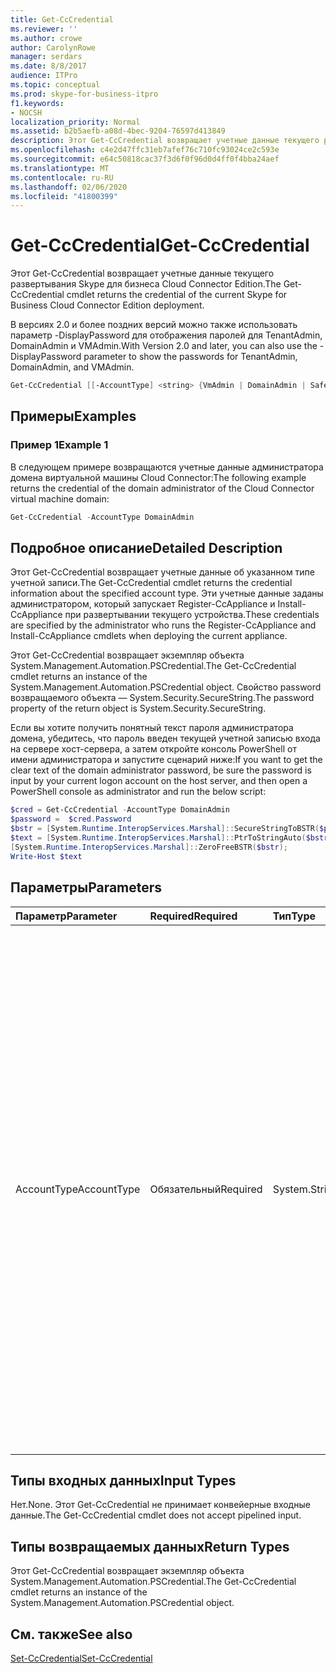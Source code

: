 ```yaml
---
title: Get-CcCredential
ms.reviewer: ''
ms.author: crowe
author: CarolynRowe
manager: serdars
ms.date: 8/8/2017
audience: ITPro
ms.topic: conceptual
ms.prod: skype-for-business-itpro
f1.keywords:
- NOCSH
localization_priority: Normal
ms.assetid: b2b5aefb-a08d-4bec-9204-76597d413849
description: Этот Get-CcCredential возвращает учетные данные текущего развертывания Skype для бизнеса Cloud Connector Edition.
ms.openlocfilehash: c4e2d47ffc31eb7afef76c710fc93024ce2c593e
ms.sourcegitcommit: e64c50818cac37f3d6f0f96d0d4ff0f4bba24aef
ms.translationtype: MT
ms.contentlocale: ru-RU
ms.lasthandoff: 02/06/2020
ms.locfileid: "41800399"
---
```

# <a name="get-cccredential"></a><span data-ttu-id="07965-103">Get-CcCredential</span><span class="sxs-lookup"><span data-stu-id="07965-103">Get-CcCredential</span></span>
 
<span data-ttu-id="07965-104">Этот Get-CcCredential возвращает учетные данные текущего развертывания Skype для бизнеса Cloud Connector Edition.</span><span class="sxs-lookup"><span data-stu-id="07965-104">The Get-CcCredential cmdlet returns the credential of the current Skype for Business Cloud Connector Edition deployment.</span></span> 
  
<span data-ttu-id="07965-105">В версиях 2.0 и более поздних версий можно также использовать параметр -DisplayPassword для отображения паролей для TenantAdmin, DomainAdmin и VMAdmin.</span><span class="sxs-lookup"><span data-stu-id="07965-105">With Version 2.0 and later, you can also use the -DisplayPassword parameter to show the passwords for TenantAdmin, DomainAdmin, and VMAdmin.</span></span>
  
```powershell
Get-CcCredential [[-AccountType] <string> {VmAdmin | DomainAdmin | SafeModeAdmin | ExternalCert | TenantAdmin}]
```

## <a name="examples"></a><span data-ttu-id="07965-106">Примеры</span><span class="sxs-lookup"><span data-stu-id="07965-106">Examples</span></span>
<span data-ttu-id="07965-107"><a name="Examples"> </a></span><span class="sxs-lookup"><span data-stu-id="07965-107"><a name="Examples"> </a></span></span>

### <a name="example-1"></a><span data-ttu-id="07965-108">Пример 1</span><span class="sxs-lookup"><span data-stu-id="07965-108">Example 1</span></span>

<span data-ttu-id="07965-109">В следующем примере возвращаются учетные данные администратора домена виртуальной машины Cloud Connector:</span><span class="sxs-lookup"><span data-stu-id="07965-109">The following example returns the credential of the domain administrator of the Cloud Connector virtual machine domain:</span></span>
  
```powershell
Get-CcCredential -AccountType DomainAdmin
```

## <a name="detailed-description"></a><span data-ttu-id="07965-110">Подробное описание</span><span class="sxs-lookup"><span data-stu-id="07965-110">Detailed Description</span></span>
<span data-ttu-id="07965-111"><a name="DetailedDescription"> </a></span><span class="sxs-lookup"><span data-stu-id="07965-111"><a name="DetailedDescription"> </a></span></span>

<span data-ttu-id="07965-112">Этот Get-CcCredential возвращает учетные данные об указанном типе учетной записи.</span><span class="sxs-lookup"><span data-stu-id="07965-112">The Get-CcCredential cmdlet returns the credential information about the specified account type.</span></span> <span data-ttu-id="07965-113">Эти учетные данные заданы администратором, который запускает Register-CcAppliance и Install-CcAppliance при развертывании текущего устройства.</span><span class="sxs-lookup"><span data-stu-id="07965-113">These credentials are specified by the administrator who runs the Register-CcAppliance and Install-CcAppliance cmdlets when deploying the current appliance.</span></span> 
  
<span data-ttu-id="07965-114">Этот Get-CcCredential возвращает экземпляр объекта System.Management.Automation.PSCredential.</span><span class="sxs-lookup"><span data-stu-id="07965-114">The Get-CcCredential cmdlet returns an instance of the System.Management.Automation.PSCredential object.</span></span> <span data-ttu-id="07965-115">Свойство password возвращаемого объекта — System.Security.SecureString.</span><span class="sxs-lookup"><span data-stu-id="07965-115">The password property of the return object is System.Security.SecureString.</span></span>
  
<span data-ttu-id="07965-116">Если вы хотите получить понятный текст пароля администратора домена, убедитесь, что пароль введен текущей учетной записью входа на сервере хост-сервера, а затем откройте консоль PowerShell от имени администратора и запустите сценарий ниже:</span><span class="sxs-lookup"><span data-stu-id="07965-116">If you want to get the clear text of the domain administrator password, be sure the password is input by your current logon account on the host server, and then open a PowerShell console as administrator and run the below script:</span></span>
  
```powershell
$cred = Get-CcCredential -AccountType DomainAdmin
$password =  $cred.Password
$bstr = [System.Runtime.InteropServices.Marshal]::SecureStringToBSTR($password);
$text = [System.Runtime.InteropServices.Marshal]::PtrToStringAuto($bstr);
[System.Runtime.InteropServices.Marshal]::ZeroFreeBSTR($bstr);
Write-Host $text
```

## <a name="parameters"></a><span data-ttu-id="07965-117">Параметры</span><span class="sxs-lookup"><span data-stu-id="07965-117">Parameters</span></span>
<span data-ttu-id="07965-118"><a name="DetailedDescription"> </a></span><span class="sxs-lookup"><span data-stu-id="07965-118"><a name="DetailedDescription"> </a></span></span>

|<span data-ttu-id="07965-119">**Параметр**</span><span class="sxs-lookup"><span data-stu-id="07965-119">**Parameter**</span></span>|<span data-ttu-id="07965-120">**Required**</span><span class="sxs-lookup"><span data-stu-id="07965-120">**Required**</span></span>|<span data-ttu-id="07965-121">**Тип**</span><span class="sxs-lookup"><span data-stu-id="07965-121">**Type**</span></span>|<span data-ttu-id="07965-122">**Описание**</span><span class="sxs-lookup"><span data-stu-id="07965-122">**Description**</span></span>|
|:-----|:-----|:-----|:-----|
| <span data-ttu-id="07965-123">AccountType</span><span class="sxs-lookup"><span data-stu-id="07965-123">AccountType</span></span> <br/> |<span data-ttu-id="07965-124">Обязательный</span><span class="sxs-lookup"><span data-stu-id="07965-124">Required</span></span>  <br/> | <span data-ttu-id="07965-125">System.String</span><span class="sxs-lookup"><span data-stu-id="07965-125">System.String</span></span> <br/> | <span data-ttu-id="07965-126">Значение AccountType может быть одним из следующих значений:</span><span class="sxs-lookup"><span data-stu-id="07965-126">AccountType value can be one of the following:</span></span> <br/>  <span data-ttu-id="07965-127">VmAdmin: локальный администратор виртуальных машин Cloud Connector.</span><span class="sxs-lookup"><span data-stu-id="07965-127">VmAdmin: the local administrator of Cloud Connector virtual machines.</span></span> <br/>  <span data-ttu-id="07965-128">DomainAdmin: администратор домена виртуальной машины Cloud Connector.</span><span class="sxs-lookup"><span data-stu-id="07965-128">DomainAdmin: Domain administrator of Cloud Connector virtual machine domain.</span></span> <br/>  <span data-ttu-id="07965-129">SafeModeAdmin: SafeModeAdmin контроллера домена виртуальной машины Cloud Connector.</span><span class="sxs-lookup"><span data-stu-id="07965-129">SafeModeAdmin: SafeModeAdmin of Cloud Connector virtual machine domain controller.</span></span> <br/>  <span data-ttu-id="07965-130">ExternalCert: учетная запись внешнего сертификата, установленного на edge Server.</span><span class="sxs-lookup"><span data-stu-id="07965-130">ExternalCert: Account of external certificate installed on the Edge Server.</span></span> <br/>  <span data-ttu-id="07965-131">TenantAdmin: администратор клиента O365.</span><span class="sxs-lookup"><span data-stu-id="07965-131">TenantAdmin: Administrator of the O365 tenant.</span></span> <br/> |
   
## <a name="input-types"></a><span data-ttu-id="07965-132">Типы входных данных</span><span class="sxs-lookup"><span data-stu-id="07965-132">Input Types</span></span>
<span data-ttu-id="07965-133"><a name="InputTypes"> </a></span><span class="sxs-lookup"><span data-stu-id="07965-133"><a name="InputTypes"> </a></span></span>

<span data-ttu-id="07965-134">Нет.</span><span class="sxs-lookup"><span data-stu-id="07965-134">None.</span></span> <span data-ttu-id="07965-135">Этот Get-CcCredential не принимает конвейерные входные данные.</span><span class="sxs-lookup"><span data-stu-id="07965-135">The Get-CcCredential cmdlet does not accept pipelined input.</span></span>
  
## <a name="return-types"></a><span data-ttu-id="07965-136">Типы возвращаемых данных</span><span class="sxs-lookup"><span data-stu-id="07965-136">Return Types</span></span>
<span data-ttu-id="07965-137"><a name="ReturnTypes"> </a></span><span class="sxs-lookup"><span data-stu-id="07965-137"><a name="ReturnTypes"> </a></span></span>

<span data-ttu-id="07965-138">Этот Get-CcCredential возвращает экземпляр объекта System.Management.Automation.PSCredential.</span><span class="sxs-lookup"><span data-stu-id="07965-138">The Get-CcCredential cmdlet returns an instance of the System.Management.Automation.PSCredential object.</span></span>
  
## <a name="see-also"></a><span data-ttu-id="07965-139">См. также</span><span class="sxs-lookup"><span data-stu-id="07965-139">See also</span></span>
<span data-ttu-id="07965-140"><a name="ReturnTypes"> </a></span><span class="sxs-lookup"><span data-stu-id="07965-140"><a name="ReturnTypes"> </a></span></span>

[<span data-ttu-id="07965-141">Set-CcCredential</span><span class="sxs-lookup"><span data-stu-id="07965-141">Set-CcCredential</span></span>](set-cccredential.md)
  

